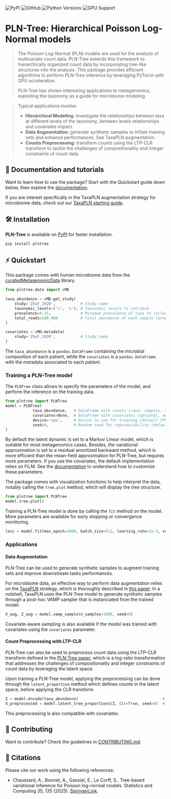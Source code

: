 ![PyPI](https://img.shields.io/pypi/v/plntree)
![GitHub](https://img.shields.io/github/license/AlexandreChaussard/plntree-package)
![Python Versions](https://img.shields.io/badge/python-3.9+-blue)
![GPU Support](https://img.shields.io/badge/GPU-Supported-brightgreen)
# PLN-Tree: Hierarchical Poisson Log-Normal models
> The Poisson Log-Normal (PLN) models are used for the
> analysis of multivariate count data. PLN-Tree extends this framework to 
> hierarchically organized count data by incorporating tree-like structures
> into the analysis. This package provides efficient algorithms to perform PLN-Tree inference
> by leveraging PyTorch with GPU acceleration.
> 
> PLN-Tree has shown interesting applications to metagenomics, exploiting the taxonomy 
> as a guide for microbiome modeling. 

> Typical applications involve:
> - **Hierarchical Modeling**: investigate the relationships between taxa at different levels of the taxonomy, between levels relationships and covariates impact.
> - **Data Augmentation**: generate synthetic samples to inflate training sets and enhance performances. See TaxaPLN augmentation.
> - **Counts Preprocessing**: transform counts using the LTP-CLR transform to tackle the challenges of compositionality and integer constraints of count data.

## 📖 Documentation and tutorials

Want to learn how to use the package? 
Start with the Quickstart guide down below, 
then explore the [documentation](https://github.com/AlexandreChaussard/PLNTree-package/wiki).

If you are interest specifically in the TaxaPLN augmentation strategy for microbiome data, check out our [TaxaPLN starting guide](https://github.com/AlexandreChaussard/PLNTree-package/blob/master/taxapln/README.md).

## 🛠 Installation

**PLN-Tree** is available on [PyPI](https://pypi.org/project/plntree/) for faster installation.

```sh
pip install plntree
```

## ⚡️ Quickstart

This package comes with human microbiome data from the [curatedMetagenomicData](https://waldronlab.io/curatedMetagenomicData/index.html) library.
```python
from plntree.data import cMD

taxa_abundance = cMD.get_study(
    study='ZhuF_2020',           # Study name
    taxonomic_levels=('c', 's'), # Taxonomic levels to retrieve
    prevalence=0.15,             # Minimum prevalence of taxa to include
    total_reads=100_000          # Total abundance of each sample (proportions to counts)
)

covariates = cMD.metadata(
    study='ZhuF_2020',           # Study name
)
```

The `taxa_abundance` is a `pandas.DataFrame` containing the microbial composition 
of each patient, while the `covariates` is a `pandas.DataFrame` with the metadata 
associated to each patient.

### Training a PLN-Tree model

The `PLNTree` class allows to specify the parameters of the model, and perform the inference on the training data.
```python
from plntree import PLNTree
model = PLNTree(
            taxa_abundance,   # DataFrame with counts (rows: samples, columns: taxa)
            covariates=None,  # DataFrame with covariates (optional, default None)
            device='cpu',     # Device to use for training (default CPU, or 'cuda' for GPU)
            seed=0,           # Random seed for reproducibility (default None)
)
```
By default the latent dynamic is set to a Markov Linear model, which is suitable for most metagenomics cases.
Besides, the variational approximation is set to a residual amortized backward method, which is more efficient than
the mean-field approximation for PLN-Tree, but requires more parameters. If you use the covariates,
the default implementation relies on FiLM.
See the [documentation](https://github.com/AlexandreChaussard/PLNTree-package/wiki) to understand how to customize these parameters.

The package comes with visualization functions to help interpret the data, notably
calling the `tree.plot` method, which will display the tree structure.
```python
from plntree import PLNTree
model.tree.plot()
```

Training a PLN-Tree model is done by calling the `fit` method on the model. 
More parameters are available for early stopping or convergence monitoring.
```python
loss = model.fit(max_epoch=1000, batch_size=512, learning_rate=1e-3, verbose=50)  # Output ELBO loss upon fitting
```

### Applications

#### Data Augmentation
PLN-Tree can be used to generate synthetic samples to augment training sets and 
improve downstream tasks performances.

For microbiome data, an effective way to perform data augmentation relies on the [TaxaPLN](https://github.com/AlexandreChaussard/PLNTree-package/blob/master/taxapln/README.md) strategy,
which is thoroughly described in [this paper](https://arxiv.org/abs/2507.03588). In a nutshell, TaxaPLN uses the PLN-Tree model to generate synthetic samples
through a post-hoc VAMP sampler that is instanciated from the trained model.
```python
X_aug, Z_aug = model.vamp_sample(n_samples=1000, seed=0)
```
Covariate-aware sampling is also available if the model was trained with covariates using the `covariates` parameter.

#### Count Preprocessing with LTP-CLR
PLN-Tree can also be used to preprocess count data using the LTP-CLR transform defined in the [PLN-Tree paper](https://doi.org/10.1007/s11222-025-10668-w),
which is a log-ratio transformation that addresses the challenges of compositionality 
and integer constraints of count data by leveraging the latent space.

Upon training a PLN-Tree model, applying the preprocessing can be done through the `latent_proportion` method
which defines counts in the latent space, before applying the CLR transform.
```python
Z = model.encode(taxa_abundance)                                     # First, encode the counts to the latent space
X_preprocessed = model.latent_tree_proportions(Z, clr=True, seed=0)  # Then, apply the LTP-CLR transform
```
This preprocessing is also compatible with covariates.

## 👐 Contributing

Want to contribute? Check the guidelines in [CONTRIBUTING.md](https://github.com/AlexandreChaussard/PLNTree-package/blob/master/CONTRIBUTING.md).

## 📜 Citations

Please cite our work using the following references:

- Chaussard, A., Bonnet, A., Gassiat, E., Le Corff, S.. Tree-based variational inference for Poisson log-normal models. Statistics and Computing 35, 135 (2025). [SpringerLink](https://doi.org/10.1007/s11222-025-10668-w).

